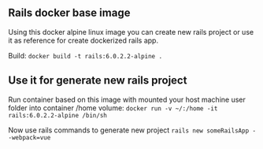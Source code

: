 ## Rails docker base image

Using this docker alpine linux image you can create new rails project
or use it as reference for create dockerized rails app.

Build: `docker build -t rails:6.0.2.2-alpine .`  

## Use it for generate new rails project

Run container based on this image with mounted your host machine user folder into
container /home volume: `docker run -v ~/:/home -it rails:6.0.2.2-alpine /bin/sh`  

Now use rails commands to generate new project `rails new someRailsApp --webpack=vue`
